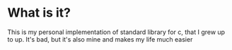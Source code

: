 # What is it?
This is my personal implementation of standard library for c, that I grew up to up.
It's bad, but it's also mine and makes my life much easier

